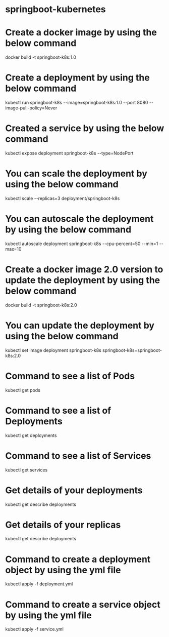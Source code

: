 # springboot-kubernetes

# Create a docker image by using the below command

docker build -t springboot-k8s:1.0

# Create a deployment by using the below command

kubectl run springboot-k8s --image=springboot-k8s:1.0 --port 8080 --image-pull-policy=Never

# Created a service by using the below command

kubectl expose deployment springboot-k8s --type=NodePort

# You can scale the deployment by using the below command

kubectl scale --replicas=3 deployment/springboot-k8s

# You can autoscale the deployment by using the below command

kubectl autoscale deployment springboot-k8s --cpu-percent=50 --min=1 --max=10

# Create a docker image 2.0 version to update the deployment by using the below command

docker build -t springboot-k8s:2.0

# You can update the deployment by using the below command

kubectl set image deployment springboot-k8s springboot-k8s=springboot-k8s:2.0

# Command to see a list of Pods

kubectl get pods

# Command to see a list of Deployments

kubectl get deployments

# Command to see a list of Services

kubectl get services

# Get details of your deployments

kubectl get describe deployments

# Get details of your replicas

kubectl get describe deployments

# Command to create a deployment object by using the yml file

kubectl apply -f deployment.yml

# Command to create a service object by using the yml file

kubectl apply -f service.yml





